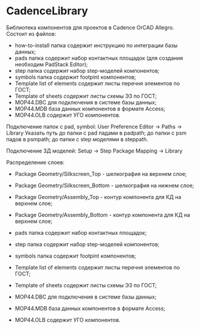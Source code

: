 # CadenceLibrary
Библиотека компонентов для проектов в Cadence OrCAD Allegro.
Состоит из файлов:
- how-to-install папка содержит инструкцию по интеграции базы данных;
- pads папка содержит набор контактных площадок (для создания необходим PadStack Editor);
- step папка содержит набор step-моделей компонентов; 
- symbols папка содержит footpint компонентов;
- Template list of elements содержит листы перечня элементов по ГОСТ;
- Template of sheets содержит листы схемы Э3 по ГОСТ;
- MOP44.DBC для подключения в системе базы данных;
- MOP44.MDB база данных компонентов в формате Access;
- MOP44.OLB содержит УГО компонентов.

Подключение папок с pad, symbol:
User Preference Editor -> Paths -> Library
Указать путь до папки с pad падами в padpath;
             до папки с psm падов в psmpath;
             до папки с step моделями в steppath.
             
Подключение 3Д моделей:
Setup -> Step Package Mapping -> Library

Распределение слоев:
- Package Geometry/Silkscreen_Top - шелкография на верхнем слое;
- Package Geometry/Silkscreen_Bottom - шелкография на нижнем слое;
- Package Geometry/Assembly_Top - контур компонента для КД на верхнем слое;
- Package Geometry/Assembly_Bottom - контур компонента для КД на верхнем слое;

- pads папка содержит набор контактных площадок;
- step папка содержит набор step-моделей компонентов; 
- symbols папка содержит footpint компонентов;
- Template list of elements содержит листы перечня элементов по ГОСТ;
- Template of sheets содержит листы схемы Э3 по ГОСТ;
- MOP44.DBC для подключения в системе базы данных;
- MOP44.MDB база данных компонентов в формате Access;
- MOP44.OLB содержит УГО компонентов.
